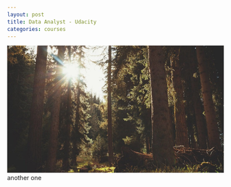 ```yaml
---
layout: post
title: Data Analyst - Udacity
categories: courses
---
```

<img src="/images/fulls/02.jpg" class="fit image"> another one
